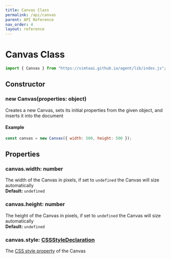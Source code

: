 ```yaml
---
title: Canvas Class
permalink: /api/canvas
parent: API Reference
nav_order: 4
layout: reference
---
```


# Canvas Class

```js
import { Canvas } from "https://vimtaai.github.io/agent/lib/index.js";
```

## Constructor

### **new Canvas**(properties: object)
Creates a new Canvas, sets its initial properties from the given object, and inserts it into the document
#### Example
```js
const canvas = new Canvas({ width: 500, height: 500 });
```

## Properties

### canvas.**width**: number
The width of the Canvas in pixels, if set to `undefined` the Canvas will size automatically  
**Default:** `undefined`

### canvas.**height**: number
The height of the Canvas in pixels, if set to `undefined` the Canvas will size automatically  
**Default:** `undefined`

### canvas.**style**: [CSSStyleDeclaration][style-declaration]
The [CSS style property][style-property] of the Canvas

[style-property]: https://developer.mozilla.org/en-US/docs/Web/API/HTMLElement/style
[style-declaration]: https://developer.mozilla.org/en-US/docs/Web/API/CSSStyleDeclaration
